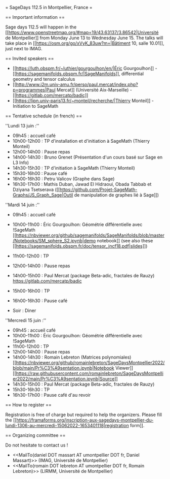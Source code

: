= SageDays 112.5 in Montpellier, France =

== Important information ==

Sage days 112.5 will happen in the [[https://www.openstreetmap.org/#map=19/43.63137/3.86542|Université de Montpellier]] from Monday June 13 to Wednesday June 15. The talks will take place in [[https://osm.org/go/xVyK_83uw?m=|Bâtiment 10, salle 10.01]], just next to IMAG.

== Invited speakers ==

 * [[https://luth.obspm.fr/~luthier/gourgoulhon/en/|Éric Gourgoulhon]] - [[https://sagemanifolds.obspm.fr/|SageManifolds]], differential geometry and tensor calculus
 * [[http://www.i2m.univ-amu.fr/perso/paul.mercat/index.php?p=programmes|Paul Mercat]] (Université Aix-Marseille) - [[https://gitlab.com/mercatp/badic]]
 * [[https://lipn.univ-paris13.fr/~monteil/recherche/|Thierry Monteil]] - Initiation to SageMath


== Tentative schedule (in french) ==

''Lundi 13 juin :''
 * 09h45       : accueil café
 * 10h00-12h00 : TP d'installation et d'initiation à SageMath (Thierry Monteil)
 * 12h00-14h00 : Pause repas
 * 14h00-14h30 : Bruno Grenet (Présentation d'un cours basé sur Sage en L3 Info)
 * 14h30-15h30 : TP d'initiation à SageMath (Thierry Monteil)
 * 15h30-16h00 : Pause café
 * 16h00-16h30 : Petru Valicov (Graphe dans Sage)
 * 16h30-17h00 : Mathis Duban, Jawad El Hidraoui, Obada Tabbab et Dziyana Tsetserava ([[https://github.com/Projet-SageMath-Graphs/JS_Graph_Sage|Outil de manipulation de graphes lié à Sage]])


''Mardi 14 juin :''
 * 09h45       : accueil café
 * 10h00-11h00 : Éric Gourgoulhon: Géométrie différentielle avec !SageMath [[https://nbviewer.org/github/sagemanifolds/SageManifolds/blob/master/Notebooks/SM_sphere_S2.ipynb|demo notebook]] (see also these [[https://sagemanifolds.obspm.fr/doc/tensor_jncf18.pdf|slides]])
 * 11h00-12h00 : TP
 * 12h00-14h00 : Pause repas
 * 14h00-15h00 : Paul Mercat (package Beta-adic, fractales de Rauzy) https://gitlab.com/mercatp/badic
 * 15h00-16h00 : TP
 * 16h00-16h30 : Pause café

 * Soir : Diner

''Mercredi 15 juin :''
 * 09h45       : accueil café
 * 10h00-11h00 : Éric Gourgoulhon: Géométrie différentielle avec !SageMath
 * 11h00-12h00 : TP
 * 12h00-14h00 : Pause repas
 * 14h00-14h30 : Romain Lebreton (Matrices polynomiales) [[https://nbviewer.org/github/romainlebreton/SageDaysMontpellier2022/blob/main/Pr%C3%A9sentation.ipynb|Notebook Viewer]] [[https://raw.githubusercontent.com/romainlebreton/SageDaysMontpellier2022/main/Pr%C3%A9sentation.ipynb|Source]]
 * 14h30-15h00 : Paul Mercat (package Beta-adic, fractales de Rauzy)
 * 15h30-16h30 : TP
 * 16h30-17h00 : Pause café d'au revoir


== How to register ==

Registration is free of charge but required to help the organizers. Please fill the [[https://framaforms.org/inscription-aux-sagedays-montpellier-du-lundi-1306-au-mercredi-15062022-1653401118|registration form]].

== Organizing committee ==

Do not hesitate to contact us !

 * <<MailTo(daniel DOT massart AT umontpellier DOT fr, Daniel Massart)>> (IMAG, Université de Montpellier)
 * <<MailTo(romain DOT lebreton AT umontpellier DOT fr, Romain Lebreton)>> (LIRMM, Université de Montpellier)
